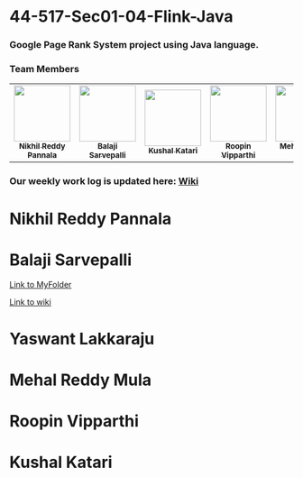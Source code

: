# 44-517-Sec01-04-Flink-Java
### Google Page Rank System project using Java language.
### Team Members
<table>
<td align="center"><a href="https://github.com/Nikhilreddy012"><img src="https://avatars.githubusercontent.com/u/77602266?v=4" width="100px;" alt=""/><br /><sub><b>Nikhil Reddy Pannala</b></sub></a><br /></td>

<td align="center"><a href="https://github.com/sarvepallibalu04"><img src="https://avatars.githubusercontent.com/u/67253469?v=4" width="100px;" alt=""/><br /><sub><b>Balaji Sarvepalli</b></sub></a><br /></td>

<td align="center"><a href="https://github.com/kushalkatari"><img src="https://avatars.githubusercontent.com/u/35985697?v=4" width="100px;" alt=""/><br /><sub><b>Kushal Katari</b></sub></a><br /></td>

<td align="center"><a href="https://github.com/RoopinVipparthi"><img src="https://avatars.githubusercontent.com/u/77812398?v=4" width="100px;" alt=""/><br /><sub><b>Roopin Vipparthi</b></sub></a><br /></td>

<td align="center"><a href="https://github.com/MehalS542312"><img src="https://avatars.githubusercontent.com/u/77812392?v=4" width="100px;" alt=""/><br /><sub><b>Mehal Reddy Mula</b></sub></a><br /></td>

<td align="center"><a href="https://github.com/yaswant1"><img src="https://avatars.githubusercontent.com/u/50574413?v=4" width="100px;" alt=""/><br /><sub><b>Yaswant Lakkaraju</b></sub></a><br /></td>

</table>

### Our weekly work log is updated here: [Wiki](https://github.com/Nikhilreddy012/44-517-Sec01-04-Flink-Java/wiki)

# Nikhil Reddy Pannala

# Balaji Sarvepalli

[Link to MyFolder](https://github.com/Nikhilreddy012/44-517-Sec01-04-Flink-Java/tree/main/Balaji)

[Link to wiki](https://github.com/Nikhilreddy012/44-517-Sec01-04-Flink-Java/wiki)

# Yaswant Lakkaraju

# Mehal Reddy Mula

# Roopin Vipparthi

# Kushal Katari

